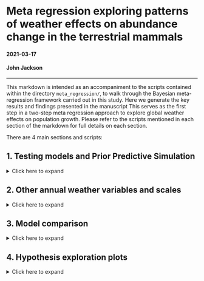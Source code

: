 # Meta regression exploring patterns of weather effects on abundance change in the terrestrial mammals

#### 2021-03-17
#### John Jackson

---

This markdown is intended as an accompaniment to the scripts contained within the directory `meta_regression/`, to walk through the Bayesian meta-regression framework carried out in this study. Here we generate the key results and findings presented in the manuscript  This serves as the first step in a two-step meta regression approach to explore global weather effects on population growth. Please refer to the scripts mentioned in each section of the markdown for full details on each section.

There are 4 main sections and scripts:

## 1. Testing models and Prior Predictive Simulation

<details>
  <summary>Click here to expand</summary>

### `GAM_weather_pop_growth_meananomaly.R`

First, we will walk through the process for calculating weather effects using the mean annual weather anomaly for a 5km buffer radius around the study site to demonstrate the process before expanding this out to look across different radius sizes, for different weather variables, and using different methods (with different levels of naivety) for estimated weather effects. Our main models here are GAMs, which have a low basis-dimension smoothing term for year and an explicit ARMA autoregressive error structure (AR 1) to account for temporal autocorrelation. 

We need to join the annual CHELSA anomaly data with our population growth data first:

```
##__________________________________________________________________________________________________
#### 1. Load data ####

# mammal data
load("../rawdata/mammal.RData")
glimpse(mammal)

# annual weather anomaly - focus on just the mean anomaly in this script at a 5km range
mam_chelsa_annual <- readRDS("data/mam_chelsa_annual.RDS") %>% 
  filter(scale == "scale_5km") %>% 
  dplyr::select(ID,year, weather_scale = scale, mean_temp_anomaly, mean_precip_anomaly)
glimpse(mam_chelsa_annual)

# Species names to merge
load("../rawdata/GBIF_species_names_mamUPDATE.RData", verbose = TRUE)

##__________________________________________________________________________________________________
#### 2. Joining data ####

# linking to weather data and species names 
mammal_weather <- mammal %>% 
  left_join(., y = mam_chelsa_annual, by = c("ID", "year")) %>% 
  left_join(., y = dplyr::select(lpd_gbif, Binomial, gbif_species = gbif.species.tree),
            by = "Binomial") %>% 
  mutate(year_s = as.numeric(scale(year)))
```

### Calculating weather effects on population growth rate

Now, we want to look at this hypothesis explictly using the timeseries data from each study, whilst accounting forany temporal trends in the data, and also temporal autocorrelation. We estimate weather effects on population growth rate for each record using generalised additive models (GAMs) from package `mgcv`. Here, the population growth rate lambda at time *t* is given by

<img src="../plots/weather_pop_growth/model_equation.png" width="500" />

where beta 0 is the intercept, w gives the weather variable at time *t* with weather coefficient omega, and *f(y_t)* is smoothing term for the year (y) at time *t*. The smoothing term was fit with a thin plate regression spline with a basis dimension of 5, and an explicit ARMA autoregressive correlation structure of order one specified in the `nlme` package. This smoothing term serves two purposes: first, it accounts for trends in abundance through time, and second it specifically incorporates temporal autocorrelation. Thus, these models estimate the effect of weather whilst accounting for abundance trends and temporal autocorrelation respectively. GAMs were also fit using restricted maximum likelihood (REML). In this script, the weather variable is the annual mean temperature and precipitation anomaly at a 5km buffer radius. We estimated the GAM models and extracted the beta coefficients as follows:

```
pgr_weather_gam <- mammal_weather %>% 
  group_by(ID_block) %>% 
  group_modify(~{
    
    # Temperature
    mod_temp = gamm(pop_growth_rate ~ s(year, bs = "tp", k = 5) + mean_temp_anomaly,
                    data = ., family = gaussian,
                    correlation = corARMA(form = ~ year, p = 1),
                    method = "REML")
    coef_tempmod = coef(mod_temp$gam)
    
    # Precipitation + dealing with NA values
    if(length(which(is.na(.$mean_precip_anomaly) == T)) == 0){
      mod_precip = gamm(pop_growth_rate ~ s(year, bs = "tp", k = 5) + mean_precip_anomaly,
                        data = ., family = gaussian,
                        correlation = corARMA(form = ~ year, p = 1),
                        method = "REML")
      coef_precipmod = coef(mod_precip$gam)}
    else{coef_precipmod = rep(NA,15)}     # Arbitrary long NA vector
    
    tibble(.[1,],
           coef_temp = unname(coef_tempmod[2]),
           coef_precip = unname(coef_precipmod[2]),
           n_obs = nrow(.))
  }) 
```

Now we have model coefficients for each of the 494 10> year records for the terrestrial mammals (not final sample size as we have not intersected with life-history yet). We can now look at comparative patterns in these coefficients. First, lets look at the overall density distributions of the coefficients across the records. Here you can see ridge density plots for each of the coefficient, with coefficients between -1 and 1 shown here. **It is important to note that coefficients can be much larger, and this restriction is to better display the density distribution**.

<img src="../plots/weather_pop_growth/overall_coefficients_mnanom_5km_GAM.jpeg" width="700" />

We can see that there doesn't seem to be a consistent pattern of weather effects on population growth rates for either precipitation or temperature.  

</details>

## 2. Other annual weather variables and scales
<details>
  <summary>Click here to expand</summary>

### `GAM_weather_pop_growth_ALLweathervars.R`

Now we want to repeat the same GAM modelling framework but expand to calculate coefficients for all of our annual weather variables and spatial scales. We begin in very much the same way, but don't exclude any of the spatial scales or weather variables.

```
##__________________________________________________________________________________________________
#### 1. Load data ####

# mammal data
load("../rawdata/mammal.RData")
glimpse(mammal)

# annual weather anomaly - focus on just the mean anomaly in this script at a 5km range
mam_chelsa_annual <- readRDS("data/mam_chelsa_annual.RDS") %>% 
  dplyr::select(-c(4:6))
glimpse(mam_chelsa_annual)

##__________________________________________________________________________________________________
#### 2. Joining data ####

mammal_weather <- mammal %>% 
  left_join(., y = mam_chelsa_annual, by = c("ID", "year"))

```

To estimate weather effects for each record, we iterate through weather variables and spatial scales for each, fit a GAM model that also incorporates trend and temporal autocorrelation (as above), and extract the weather effects. 

```
##__________________________________________________________________________________________________
#### 3. GAMs for each variable and scale for each record ####

# 3a. set up iteration data
# Ignoring number of odd days vars for now - they follow a zero inflated pattern
iter_dat <- expand_grid(ID_block = unique(mammal_weather$ID_block),
                               scale = unique(mammal_weather$scale),
                               weather_var = colnames(mammal_weather)[24:39])

# 3b. weather coefficients for each variable
pgr_weather_res <- bind_rows(lapply(X = 1:nrow(iter_dat), function(x){
  
  crow = iter_dat[x,]
  
  # current data
  cdat = mammal_weather %>% 
    filter(ID_block == crow$ID_block, scale == crow$scale) %>% 
    dplyr::select(ID_block, year, ln_abundance,
                  weather_val = crow$weather_var,
                  pop_growth_rate)
  
  # record info
  rec_info = mammal_weather %>% 
    filter(ID_block == crow$ID_block, scale == crow$scale) %>% 
    dplyr::select(2:17) %>% 
    slice(1)
  
  # model
  if(length(which(is.na(cdat$weather_val) == T)) > 0){modcoef = rep(NA,4)}
  else{mod_weather = gamm(pop_growth_rate ~ 
                            s(year, bs = "tp", k = 5) + weather_val,
                          data = cdat, 
                          family = gaussian,
                          correlation = corARMA(form = ~ year, p = 1),
                          method = "REML")
       modcoef = coef(mod_weather$gam)}
  
  # returning data
  cat('\r',"Your Job is",round((x/nrow(iter_dat))*100, 0),"% Complete       ")
  return(tibble(crow, coef_weather = modcoef[2], 
                rec_info))
}))
  
# 3c. Adding in weather variable labels
pgr_weather_res <- pgr_weather_res %>% 
  mutate(weather_var_lab = stringr::str_to_sentence(gsub("_", " ", weather_var))) %>% 
  mutate(weather_var_lab = gsub("emp", "emperature", weather_var_lab),
         weather_var_lab = gsub("recip", "recipitation", weather_var_lab))
```

This gives us weather coefficients for each variable and scale of our 494 records. Assuming first that all spatial scales are ~identical in their effect size, here we plot the density of the weather coefficient for each of the weather variables. This shows that coefficients of weather effects are largely very small across records. However, there are some cases with large weather coefficients and some distributions that suggest there may be patterns.

<img src="../plots/weather_pop_growth/coef_weather_vars.jpeg" width="600" />

We can also have a look at how the weather coefficients we obtained are different based on the buffer radius or spatial scale that was chosen. Below we can see a pairs.panel plot that displays the correlations in all weather coefficients between the scales. You can see that they are virtually identical.

<img src="../plots/weather_pop_growth/scale_weather_coef.jpeg" width="600" />

### Variance in weather `GAM_weather_variance_pop_growth.R`

An important feature of responses to the environment is that species may be more responsive to variance in the environment rathe than the central tendency i.e. a mean annual temperature anomaly of 0 may not reflect the fact that in reality there were big fluctuations in the monthly weather variables. Therefore, we repeat the process highlighted in step 1 using the 5km buffer radius, but this time using weather variance.

If we refer to `weather_variables/annual_weather_variables.R` in the root github repository (i.e. section 2 of the main workflow), we calculate the weather variance of the raw monthly temperature and precipitation variables such that:

```
# Weather variance
temp_variance = var(temp)
precip_variance = var(precip)
```
Apart from this, the framework for estimating the weather effects on population growth rates is identical using the GAM model. Please see `GAM_weather_variance_pop_growth.R` for the full details.

</details>

## 3. Model comparison
<details>
  <summary>Click here to expand</summary>

### `weather_popgrowth_method_comparison.R`

To test the implications of our choice of GAMs for modelling the underlying patterns of weather effects on population growth rates, we performed a method comparison for different ways of assessing the weather effects. We evaluated a set of five candidate models for estimating the weather effects, which were as follows:

1. A fully naive linear model only including the weather effect.
2. A linear model accounting for the trend in population growth rate.
3. A linear model incorporating trend and the previous years abundance.
4. A glmmTMB model with an autoregressive term for year of order AR(1).
5. A GAM with a corse smoothing term for the year trend and an autoregressive term for year of order AR(1)

These models were specified generally as follows:

```
    #_______________________________________________
    # Temperature
    
    # Model 1. Fully naive model - simple linear regression
    temp_naive = lm(pop_growth_rate ~ mean_temp_anomaly, data = .)
    coef_temp_naive = coef(temp_naive)[2]
    
    # Model 2. Linear regression accounting for trend 
    temp_lintr = lm(pop_growth_rate ~ mean_temp_anomaly + year, data = .)
    coef_temp_lintr = coef(temp_lintr)[2]
    
    # Model 3. Linear regression with trend and past abundance
    temp_linear = lm(pop_growth_rate ~ mean_temp_anomaly + ln_abundance + year, data = .)
    coef_temp_linear = coef(temp_linear)[2]
    
    # Model 4. glmmTMB with autoregression(1) for year
    temp_TMB = glmmTMB(pop_growth_rate ~ mean_temp_anomaly + ar1(as.factor(year_f) + 0 | ID), 
                       family = 'gaussian', data = .)
    coef_temp_TMB = as.numeric(coef(temp_TMB)$cond$ID[length(coef(temp_TMB)$cond$ID)])
    
    # Model 5. GAMM with a coarse year smoothing term and an autoregression (1) correlation structure 
    temp_gamm = gamm(pop_growth_rate ~ s(year, bs = "tp", k = 5) + mean_temp_anomaly,
                    data = ., family = gaussian,
                    correlation = corARMA(form = ~ year, p = 1),
                    method = "REML")
    coef_temp_gamm = coef(temp_gamm$gam)[2]
    
    #_______________________________________________
    # Precipitation
    if(length(which(is.na(.$mean_precip_anomaly) == T)) == 0){
      
      # Model 1. Fully naive model - simple linear regression
      precip_naive = lm(pop_growth_rate ~ mean_precip_anomaly, data = .)
      coef_precip_naive = coef(precip_naive)[2]
      
      # Model 2. Linear regression accounting for trend 
      precip_lintr = lm(pop_growth_rate ~ mean_precip_anomaly + year, data = .)
      coef_precip_lintr = coef(precip_lintr)[2]
      
      # Model 3. Linear regression with trend and past abundance
      precip_linear = lm(pop_growth_rate ~ mean_precip_anomaly + ln_abundance + year, data = .)
      coef_precip_linear = coef(precip_linear)[2]
      
      # Model 4. glmmTMB with autoregression(1) for year
      precip_TMB = glmmTMB(pop_growth_rate ~ mean_precip_anomaly + ar1(as.factor(year_f) + 0 | ID), 
                         family = 'gaussian', data = .)
      coef_precip_TMB = as.numeric(coef(precip_TMB)$cond$ID[length(coef(precip_TMB)$cond$ID)])
      
      # Model 5. GAMM with a coarse year smoothing term and an autoregression (1) correlation structure 
      precip_gamm = gamm(pop_growth_rate ~ s(year, bs = "tp", k = 5) + mean_precip_anomaly,
                       data = ., family = gaussian,
                       correlation = corARMA(form = ~ year, p = 1),
                       method = "REML")
      coef_precip_gamm = coef(precip_gamm$gam)[2]}
```
And we also then explore the relationships between the different methods of calculating weather effects. Here we look at the pairwise correlation plot for all of the coefficients for temperature:

<img src="../plots/weather_pop_growth/temp_effect_comparison.jpeg" width="700" />

And for precipitation:

<img src="../plots/weather_pop_growth/precip_effect_comparison.jpeg" width="700" />

You can see that in particular for the GAM approach taken in this study, it was a good representation of the weather coefficients for both temperature and precipitation relative to other methods. And, as with our density dependence simulation in the previous section, we see that weather coefficients (environmental effects) are highly correlated even when we don't account for temporal autocorrelation or trend. The only exception to these reassuring findings is the glmmTMB method, which is not as well correlated. However these coefficients are still well related to the GAM coefficients.

</details>

## 4. Hypothesis exploration plots
<details>
  <summary>Click here to expand</summary>

### `hypothesis_exploration/`

With a weather effect for each record, we can start to explore the hypotheses of the study by looking at these coefficients across different taxanomic groups, ecological biomes, latitudes, and with respect to life-history variables. Please refer to the scripts in the `hypothesis_exploration/`.

### Spatial variables

Here we look at the distribution of the weather coefficients with respect to the biome and the latitude, both of which are often important in macro-ecological patterns. We would predict that generally, as the climate is more stable in tropical regions, the magnitude population responses to weather at low latitudes and tropical biomes is lower, with more extreme population changes in regions where weather is more changeable. However, exactly because the climate is more stable, we may also expect the opposite.

<img src="../plots/weather_pop_growth/coef_biome_mnanom_5km_GAM.jpeg" width="700" />
<img src="../plots/weather_pop_growth/coef_lat_mnanom_5km_GAM.jpeg" width="700" />

It does certainly look like there are some biomes with more extreme population responses to the weather. Furthermore there seems to be  wider spread of population responses at the most extreme latitudes.

### Evolutionary history

We also could predict that different taxonomic groups, and shared evolutionary history may be responsible for an organisms response to the weather, due to shared adaptation to changes in the environment. Here you have the coefficients distributions for each order of mammals in the study.

<img src="../plots/weather_pop_growth/coef_order_mnanom_5km_GAM.jpeg" width="700" />

We can also look at how these weather coefficients are distributed around the phylogenetic tree for the mammals. Do we see covariance in population responses to weather between closely related species?

<img src="../plots/weather_pop_growth/mam_temp_tree.jpeg" width="800" />
<img src="../plots/weather_pop_growth/mam_precip_tree.jpeg" width="800" />

### Life-history

We also may expect that demographic traits, and traits related to an organisms mode of life, their life-history, has a part to play in the response to changes in the weather. We can look at the temperature and precipitation coefficients with respect to our three key life-history variables maximum longevity, litter size and adult body mass. 

<img src="../plots/weather_pop_growth/life_history_weathercoef.jpeg" width="800" />

These coefficients or effects sizes form the basis of our meta-regression approach across taxa, where we will explore these coefficient patterns in detail.

</details>
